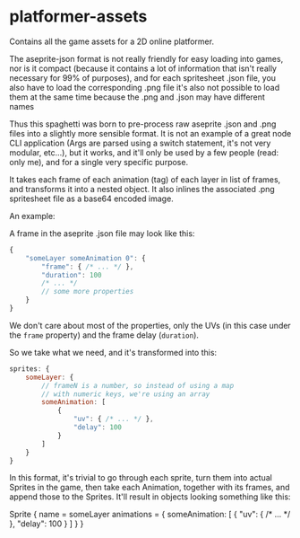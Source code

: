 # platformer-assets

Contains all the game assets for a 2D online platformer.

The aseprite-json format is not really friendly
for easy loading into games, nor is it
compact (because it contains a lot of information 
that isn't really necessary for 99% of purposes), 
and for each spritesheet .json file, you
also have to load the corresponding .png file
it's also not possible to load them at the same time
because the .png and .json may have different names

Thus this spaghetti was born to pre-process raw aseprite .json
and .png files into a slightly more sensible format. It is not
an example of a great node CLI application (Args are parsed using
a switch statement, it's not very modular, etc...), but it works,
and it'll only be used by a few people (read: only me), and for
a single very specific purpose.

It takes each frame of each animation (tag) of each layer
in list of frames, and transforms it into a nested object.
It also inlines the associated .png spritesheet file as a
base64 encoded image.

An example:

A frame in the aseprite .json file may look like this:
```js
{
    "someLayer someAnimation 0": {
        "frame": { /* ... */ },
        "duration": 100
        /* ... */
        // some more properties
    }
} 
```
We don't care about most of the properties, 
only the UVs (in this case under the `frame` property)
and the frame delay (`duration`).

So we take what we need, and it's transformed into this:
```js
sprites: {
    someLayer: {
        // frameN is a number, so instead of using a map
        // with numeric keys, we're using an array
        someAnimation: [
            {
                "uv": { /* ... */ },
                "delay": 100
            }
        ]
    }
}
```

In this format, it's trivial to go through each sprite,
turn them into actual Sprites in the game, then take each
Animation, together with its frames, and append those to
the Sprites. It'll result in objects looking something like this:

Sprite {
    name = someLayer
    animations = {
        someAnimation: [
            {
                "uv": { /* ... */ },
                "delay": 100
            }
        ]
    }
}
